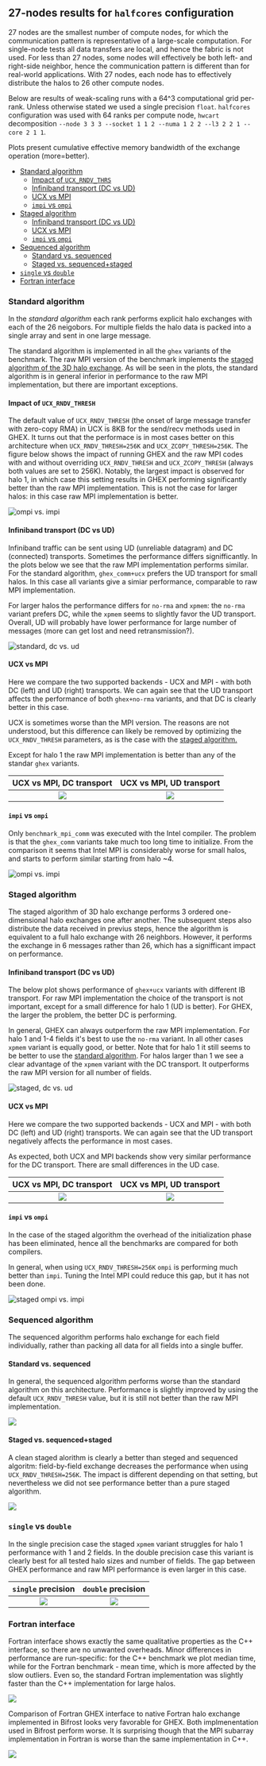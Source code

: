 ## 27-nodes results for `halfcores` configuration

27 nodes are the smallest number of compute nodes, for which the communication pattern is representative
of a large-scale computation. For single-node tests all data transfers are local, and hence the fabric
is not used. For less than 27 nodes, some nodes will effectively be both left- and right-side neighbor,
hence the communication pattern is different than for real-world applications. With 27 nodes, each node
has to effectively distribute the halos to 26 other compute nodes.

Below are results of weak-scaling runs with a 64^3 computational grid per-rank. Unless otherwise stated
we used a single precision `float`. `halfcores` configuration was used with 64 ranks per compute node, 
`hwcart` decomposition `--node 3 3 3 --socket 1 1 2 --numa 1 2 2 --l3 2 2 1 --core 2 1 1`.

Plots present cumulative effective memory bandwidth of the exchange operation (more=better).

* [Standard algorithm](#standard-algorithm)  
    * [Impact of `UCX_RNDV_THRS`](#impact-of-ucx_rndv_thresh)  
    * [Infiniband transport (DC vs UD)](#infiniband-transport-dc-vs-ud)  
    * [UCX vs MPI](#ucx-vs-mpi)  
    * [`impi` vs `ompi`](#impi-vs-ompi)  
* [Staged algorithm](#staged-algorithm)  
    * [Infiniband transport (DC vs UD)](#infiniband-transport-dc-vs-ud-1)  
    * [UCX vs MPI](#ucx-vs-mpi-1)  
    * [`impi` vs `ompi`](#impi-vs-ompi-1)  
* [Sequenced algorithm](#sequenced-algorithm)  
    * [Standard vs. sequenced](#standard-vs-sequenced)  
    * [Staged vs. sequenced+staged](#staged-vs-sequencedstaged)
* [`single` vs `double`](#single-vs-double)  
* [Fortran interface](#fortran-interface)  

### Standard algorithm

In the *standard algorithm* each rank performs explicit halo exchanges with each of the 26 neigobors. For
multiple fields the halo data is packed into a single array and sent in one large message.

The standard algorithm is implemented in all the `ghex` variants of the benchmark. 
The raw MPI version of the benchmark implements the [staged algorithm of the 3D halo exchange](#staged-algorithm).
As will be seen in the plots, the standard algorithm is in general inferior in performance to the
raw MPI implementation, but there are important exceptions.

#### Impact of `UCX_RNDV_THRESH`

The default value of `UCX_RNDV_THRESH` (the onset of large message transfer with zero-copy RMA) 
in UCX is 8KB for the send/recv methods used in GHEX. It turns out that the performace is in most cases 
better on this architecture when `UCX_RNDV_THRESH=256K` and
`UCX_ZCOPY_THRESH=256K`. The figure below shows the impact of running GHEX and the raw MPI codes with and without overriding 
`UCX_RNDV_THRESH` and `UCX_ZCOPY_THRESH` (always both values are set to 256K).
Notably, the largest impact is observed for halo 1, in which case this setting results in GHEX performing significantly
better than the raw MPI implementation. This is not the case for larger halos: in this case raw MPI implementation is
better.

![ompi vs. impi](betzy_standard+dc_vs_standard+dc+thrs.png)

#### Infiniband transport (DC vs UD)

Infiniband traffic can be sent using UD (unreliable datagram) and DC (connected) transports. Sometimes the performance
differs signifficantly. In the plots below we see that the raw MPI implementation performs similar. For the standard algorithm,
`ghex_comm+ucx` prefers the UD transport for small halos. In this case all variants give a simiar performance, comparable
to raw MPI implementation.

For larger halos the performance differs for `no-rma` and `xpmem`: the `no-rma` variant prefers DC, while the `xpmem` seems
to slightly favor the UD transport. Overall, UD will probably have lower performance for large number of messages (more
can get lost and need retransmission?).

![standard, dc vs. ud](betzy_dc_vs_ud.png)

#### UCX vs MPI

Here we compare the two supported backends - UCX and MPI - with both DC (left) and UD (right) transports.
We can again see that the UD transport affects the performance of both `ghex+no-rma` variants, and that DC is clearly
better in this case.

UCX is sometimes worse than the MPI version. The reasons are not understood, but this difference can likely be 
removed by optimizing the `UCX_RNDV_THRESH` parameters, as is the case with the [staged algorithm.](#staged-algorithm)

Except for halo 1 the raw MPI implementation is better than any of the standar `ghex` variants.


UCX vs MPI, DC transport             |  UCX vs MPI, UD transport
:-------------------------:|:-------------------------:
![](betzy_ucx+dc_vs_mpi+dc.png)  |  ![](betzy_ucx+ud_vs_mpi+ud.png)

#### `impi` vs `ompi`

Only `benchmark_mpi_comm` was executed with the Intel compiler. The problem is that
the `ghex_comm` variants take much too long time to initialize. From the comparison it
seems that Intel MPI is considerably worse for small halos, and starts to perform similar
starting from halo ~4.

![ompi vs. impi](betzy_ompi_vs_impi.png)


### Staged algorithm

The staged algorithm of 3D halo exchange performs 3 ordered one-dimensional halo exchanges one after another.
The subsequent steps also distribute the data received in previus steps, hence the algorithm is equivalent to a full 
halo exchange with 26 neighbors. However, it performs the exchange in 6 messages rather than 26, which has a signifficant 
impact on performance.

#### Infiniband transport (DC vs UD)

The below plot shows performance of `ghex+ucx` variants with different IB transport. For raw MPI implementation
the choice of the transport is not important, except for a small difference for halo 1 (UD is better).
For GHEX, the larger the problem, the better DC is performing.

In general, GHEX can always outperform the raw MPI implementation. For halo 1 and 1-4 fields it's best to use
the `no-rma` variant. In all other cases `xpmem` variant is equally good, or better. Note that for halo 1 it still seems to
be better to use the [standard algorithm](#infiniband-transport-dc-vs-ud).
For halos larger than 1 we see a clear advantage of the `xpmem` variant with the DC transport. It outperforms the raw
MPI version for all number of fields. 

![staged, dc vs. ud](betzy_staged+dc_vs_staged+ud.png)

#### UCX vs MPI

Here we compare the two supported backends - UCX and MPI - with both DC (left) and UD (right) transports.
We can again see that the UD transport negatively affects the performance in most cases.

As expected, both UCX and MPI backends show very similar performance for the DC transport. There are
small differences in the UD case.

UCX vs MPI, DC transport             |  UCX vs MPI, UD transport
:-------------------------:|:-------------------------:
![](betzy_staged+ucx+dc_vs_staged+mpi+dc.png)  |  ![](betzy_staged+ucx+ud_vs_staged+mpi+ud.png)

#### `impi` vs `ompi`

In the case of the staged algorithm the overhead of the initialization phase has been eliminated, hence all the benchmarks 
are compared for both compilers.

In general, when using `UCX_RNDV_THRESH=256K` `ompi` is performing much better than `impi`. Tuning the Intel MPI
could reduce this gap, but it has not been done.

![staged ompi vs. impi](betzy_staged+ompi_vs_staged+impi.png)


### Sequenced algorithm

The sequenced algorithm performs halo exchange for each field individually, rather than packing all data for all
fields into a single buffer. 

#### Standard vs. sequenced

In general, the sequenced algorithm performs worse than the standard algorithm on this
architecture. Performance is slightly improved by using the default `UCX_RNDV_THRESH` value, but it is still not
better than the raw MPI implementation.

![](betzy_standard_vs_sequence.png)

#### Staged vs. sequenced+staged

A clean staged alorithm is clearly a better than steged and sequenced algoritm: field-by-field exchange
decreases the performance when using `UCX_RNDV_THRESH=256K`. The impact is different depending on that setting,
but nevertheless we did not see performance better than a pure staged algorithm.

![](betzy_staged+dc_vs_staged+sequence+dc.png)


### `single` vs `double`

In the single precision case the staged `xpmem` variant struggles for halo 1 performance with 1 and 2 fields.
In the double precision case this variant is clearly best for all tested halo sizes and number of fields.
The gap between GHEX performance and raw MPI performance is even larger in this case.

`single` precision         |  `double` precision
:-------------------------:|:-------------------------:
![](betzy_staged+ucx+dc_vs_staged+mpi+dc.png)  |  ![](betzy_double_staged+ucx+dc_vs_staged+mpi+dc.png)


### Fortran interface

Fortran interface shows exactly the same qualitative properties as the C++ interface, so there are
no unwanted overheads. Minor differences in performance are run-specific: for the C++ benchmark we plot
median time, while for the Fortran benchmark - mean time, which is more affected by the slow outliers.
Even so, the standard Fortran implementation was slightly faster than the C++ implementation for
large halos.

![](betzy_staged+dc_vs_fortran+dc.png)

Comparison of Fortran GHEX interface to native Fortran halo exchange implemented in Bifrost looks very
favorable for GHEX. Both implmenentation used in Bifrost perform worse. It is surprising though that 
the MPI subarray implementation in Fortran is worse than the same implementation in C++.

![](betzy_staged+dc_vs_fortran_all+dc.png)

